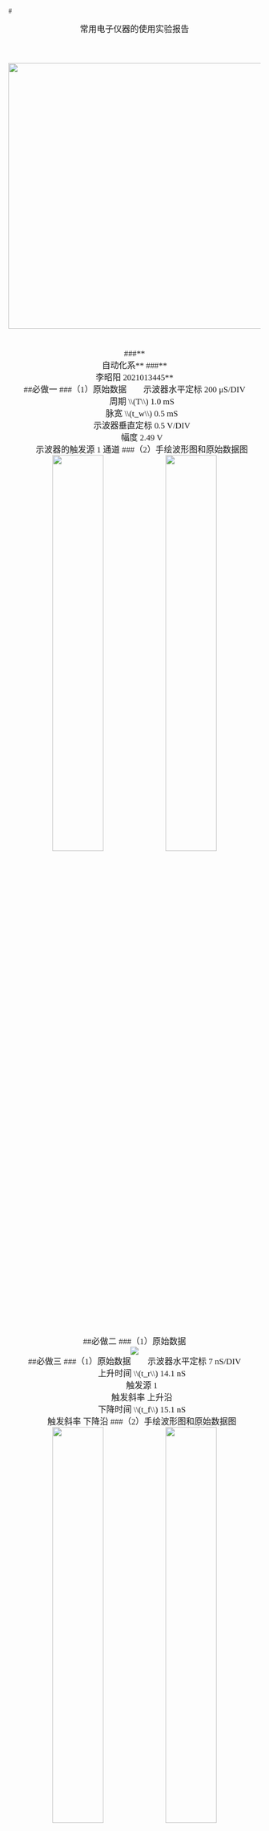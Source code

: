 <br><br>
<font face="宋体" >
#<center><big>常用电子仪器的使用实验报告
<br><br><br>
</font>
<font face="宋体" >
<center>
<img src="./1.jpg" width = "800" height = "530" >
</center>
<font face="宋体">
<br><br>
<font face="楷体" >
###**<center> 自动化系**
###**<center> 李昭阳 2021013445**
</font>
<div STYLE="page-break-after: always;"></div>
<font face="宋体" >
##必做一
<font face="楷体" >
###（1）原始数据
</font>
&ensp;&ensp;&ensp;
示波器水平定标 200 μS/DIV
<br>
&ensp;&ensp;&ensp;
周期 \\(T\\) 1.0 mS
<br>
&ensp;&ensp;&ensp;
脉宽 \\(t_w\\) 0.5 mS
<br>
&ensp;&ensp;&ensp;
示波器垂直定标 0.5 V/DIV
<br>
&ensp;&ensp;&ensp;
幅度 2.49 V
<br>
&ensp;&ensp;&ensp;
示波器的触发源 1 通道
<font face="楷体" >
###（2）手绘波形图和原始数据图
</font>
<center>
<img src="./2.png" width = 45%><img src="./3.png" width = 45%>
</center>
##必做二
<font face="楷体" >
###（1）原始数据
</font>
<center>
<img src="./4.png">
</center>
<div STYLE="page-break-after: always;"></div>
##必做三
<font face="楷体" >
###（1）原始数据
</font>
&ensp;&ensp;&ensp;
示波器水平定标 7 nS/DIV
<br>
&ensp;&ensp;&ensp;
上升时间 \\(t_r\\) 14.1 nS
<br>
&ensp;&ensp;&ensp;
触发源 1
<br>
&ensp;&ensp;&ensp;
触发斜率 上升沿
<br>
&ensp;&ensp;&ensp;
下降时间 \\(t_f\\) 15.1 nS
<br>
&ensp;&ensp;&ensp;
触发斜率 下降沿
<font face="楷体" >
###（2）手绘波形图和原始数据图
</font>
<center>
<img src="./5.png" width = 45%><img src="./6.png" width = 45%><img src="./7.png" width = 45%><img src="./8.png" width = 45%>
</center>
<div STYLE="page-break-after: always;"></div>
##必做四
<font face="楷体" >
###（1）原始数据
</font>
&ensp;&ensp;&ensp;
v<sub>m2</sub> 的高电平 4.98 V
<br>
&ensp;&ensp;&ensp;
v<sub>m2</sub> 的低电平 -0.16 V
<br>
&ensp;&ensp;&ensp;
输入耦合方式 直流DC
<br>
&ensp;&ensp;&ensp;
触发源 2
<font face="楷体" >
###（2）手绘波形图和原始数据图
</font>
<center>
<img src="./9.png" width = 45%><img src="./10.png" width = 45%>
</center>
<font face="楷体" >
###（3）改变示波器通道 2 菜单中的输入耦合方式为“AC”，观察实验现象。以文字说明或图片形式记录实验现象。
</font>
&ensp;&ensp;&ensp;
耦合方式改为"AC"后，信号的直流分量被屏蔽，同时零电平位于高低电平平均值附近。 \\(v_{m2}\\) 的高电平 2.41 V，低电平 -2.57 V。
<font face="楷体" >
###（4）恢复“DC”耦合方式之后，调节信号源的输出波形【对称度】，观察波形的变化。以文字说明或图片形式记录实验现象。
</font>
&ensp;&ensp;&ensp;
当对称度 < 50% 时，上升沿的斜率增大，下降沿斜率减小；当对称度 > 50% 时，上升沿的斜率减小，下降沿斜率增大；
<div STYLE="page-break-after: always;"></div>
##必做五
<font face="楷体" >
###（1）在示波器时基模式为“标准”（YT）模式时，观测并记录波形。
</font>
<center>
<img src="./11.png" width = 80%>
</center>
<font face="楷体" >
###（2）在示波器时基模式为“XY”时，观测并记录波形。
</font>
<center>
<img src="./12.png" width = 80%>
</center>
<font face="楷体" >
###（3）对照两种模式下的波形，试分析波形之间的对应关系。
</font>
&ensp;&ensp;&ensp;
两波形之间对应关系如下图所示。标定了一个周期内的多个关键取值点，多周期可以以此类推。在一个周期内，随着时间的推移，绘制X-Y图的顺序为点① -> ② -> ③ -> ④ -> ⑤，存在往复过程。
<center>
<img src="./13.png" width = 90%>
</center>
##选做一
<font face="楷体" >
###（1）当输入信号 \\(V_{I1} = sin(2\pi \times 100 \times 10^3) V\\) 时，先后用示波器通道 1 探头的 ×1 档和 ×10 档测量输出电压 v<sub>0</sub>。
</font>
<font face="楷体" >
###（2）当输入信号 \\(V_{I1} = sin(2\pi \times 500 \times 10^3) V\\) 时，重复上述操作。
</font>
<font face="楷体" >
###（3）总结示波器输入电容对测量结果的影响及如何正确选用探头的 ×1 档与 ×10 档。
</font>
##选做二
<font face="楷体" >
###（1）在示波器时基模式为“标准”（YT）模式时，测量 vI、vO的幅度及它们之间的相位差，记录波形和数据。
</font>
<center>
<img src="./14.png">
</center>
<font face="楷体" >
###（2）在示波器时基模式为“XY”时，测量与记录内容同（1）。
</font>
<center>
<img src="./15.png">
</center>
<div STYLE="page-break-after: always;"></div>
##思考题
<font face="楷体" >
###（1）能否用带宽为 100MHz 的示波器准确观测到 100MHz 的矩形脉冲信号？如不行，请推荐所用示波器的带宽。
</font>
&ensp;&ensp;&ensp;
不可以。根据傅里叶分解频谱分析，应当观测至少矩形脉冲五次以上的谐波，如果用带宽为 100MHz 的示波器观测 100MHz 的矩形脉冲信号，则其失真严重，难以准确观测。一般选用示波器的带宽应该是矩形波最大频率的五倍，即用带宽为 500MHz 的示波器才可以准确观测到 100MHz 的矩形脉冲信号。
<font face="楷体" >
###（2）在电子电路实验中，为什么电子仪器要与被测电路共地？
</font>
&ensp;&ensp;&ensp;
主要是为了有统一的参考0电位点。同时，电子仪器和被测电路同时工作时，即使它们使用的是同一电源，由于不同的电路设计和元器件品质的差异，也会在产生微小的电位差或者离散电容，这样就会对被测目标的测量读数产生干扰，使用共地点可以减小这种测量误差。
<font face="楷体" >
###（3）示波器“通道菜单”的输入耦合方式分为直流（DC）耦合和交流（AC）耦合。试写出如测量图 8（a）、（b）、（c）三种波形，各应选择哪种输入耦合方式。
</font>
&ensp;&ensp;&ensp;
（a）应当选用直流DC耦合，信号存在较多直流分量；
<br>
&ensp;&ensp;&ensp;
（b）应当选用交流AC耦合，信号存在较少直流分量；
<br>
&ensp;&ensp;&ensp;
（c）应当选用直流DC耦合，信号存在较多直流分量。
##实验总结
<font face="楷体" >
###（1）示波器测量各波形参数的方法。
</font>
&ensp;&ensp;&ensp;
对于粗略的参数测量，可以使用示波器面板上的“mess”键，调用内部的自动测量。对于精度较高或特殊要求的参数测量，先调节水平、垂直定标旋钮，使得脉冲占满整数大格之间。然后使用示波器面板上的“Cursors”键，调整不同光标的位置，以读取差值或光标值。
<br>
<font face="楷体" >
**常用的参数测量方法**
</font>
<br>
直流电压 \\(V = S_Y \times H \times k\\)，\\(S_Y\\) 为示波器垂直定标旋钮的位置，\\(H\\) 为直流电平与零电平之间的距离，\\(k\\)为示波器探头的倍增系数。
<br>
脉冲周期 \\(T = W \times L_x\\)，\\(W\\) 为水平定标旋钮的位置，\\(L_x\\) 两个方向相同的过零点之间的距离。
<br>
脉冲幅度 \\(v_m\\)：脉冲电压的最大变化量。
<br>
脉冲宽度 \\(t_w\\)：从脉冲前沿到达 \\(0.5v_m\\) 起，到脉冲后沿到达 \\(0.5v_m\\) 止的一段时间。
<br>
上升时间 \\(t_r\\)：脉冲上升沿从 \\(0.1v_m\\) 上升到 \\(0.9v_m\\) 所需的时间。（须在上升沿测量）
<br>
下降时间 \\(t_f\\)：脉冲下降沿从 \\(0.9v_m\\) 下降到 \\(0.1v_m\\) 所需的时间。（须在下降沿测量）
<br>
占空比 \\(q\\)：脉冲宽度与脉冲周期的比值，亦即 \\(q = \frac{t_w}{T}\\) 。
<br>
相位差 \\(\phi = 360^{\circ} \times \frac{L_x}{T}\\), \\(L_x\\)为两信号同一相位点之间的距离。
<font face="楷体" >
###（2）根据必做任务 4，归纳总结选取示波器“通道菜单”中输入耦合方式（DC/AC）的原则。
</font>
&ensp;&ensp;&ensp;
耦合方式为“直流DC”：被测信号的直流分量和交流分量可通过，一般用于测量信号的绝对电压值和观测极低频信号；
<br>
&ensp;&ensp;&ensp;
耦合方式为“交流AC”：被测信号的直流分量被阻隔，可使用更高的灵敏度显示信号的 AC 分量，一般用于观测有较大的直流偏移的信号和精确观测信号的交流分量。
<font face="楷体" >
###（3）通过此次实验，其他需要总结的测试方法、注意事项或解决方案等。
</font>
&ensp;&ensp;&ensp;
① 示波器的波形不稳定，大致原因是示波器的触发电平未设置到信号的有效范围内，可以通过调节触发控制旋钮进行调节。如果未对触发电平有特殊要求，可以直接按下“Auto Scale”键进行自动调节。
<br>
&ensp;&ensp;&ensp;
② 调节不同通道的水平控制旋钮和垂直控制旋钮可以移动屏幕上的波形，配合水平定标旋钮、垂直定标旋钮可以将信号图移到屏幕正中间并放大展开易于观察。
##反思
&ensp;&ensp;&ensp;
本次实验中，各项试验的完成度较好，同时收集的各项数据也比较精准、易于分析结论。但我对面包板的使用不够熟悉，在搭建实验电路时忘记将芯片通电和接地，同时接线长度计算经验不足，接线较乱。不过我认为在以后的实验过程中，我会逐渐熟悉面包板的操作，同时也会在以后的实验过程中更加谨慎，以保证实验安全且准确。